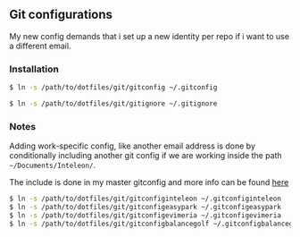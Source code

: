 ## Git configurations

My new config demands that i set up a new identity per repo if i want to use a different email.

### Installation

```bash
$ ln -s /path/to/dotfiles/git/gitconfig ~/.gitconfig

$ ln -s /path/to/dotfiles/git/gitignore ~/.gitignore
```
### Notes

Adding work-specific config, like another email address is done by 
conditionally including another git config if we are working inside 
the path `~/Documents/Inteleon/`. 

The include is done in my master gitconfig and more info can be found
[here](https://git-scm.com/docs/git-config#_conditional_includes)

```bash
$ ln -s /path/to/dotfiles/git/gitconfiginteleon ~/.gitconfiginteleon
$ ln -s /path/to/dotfiles/git/gitconfigeasypark ~/.gitconfigeasypark
$ ln -s /path/to/dotfiles/git/gitconfigevimeria ~/.gitconfigevimeria
$ ln -s /path/to/dotfiles/git/gitconfigbalancegolf ~/.gitconfigbalancegolf
```
